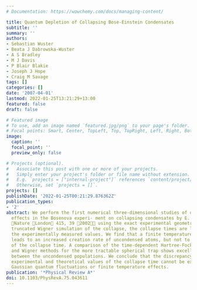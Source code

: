 ```yaml
---
# Documentation: https://wowchemy.com/docs/managing-content/

title: Quantum Depletion of Collapsing Bose-Einstein Condensates
subtitle: ''
summary: ''
authors:
- Sebastian Wuster
- Beata J Dabrowska-Wuster
- A S Bradley
- M J Davis
- P Blair Blakie
- Joseph J Hope
- Craig M Savage
tags: []
categories: []
date: '2007-04-01'
lastmod: 2022-01-25T13:21:29+13:00
featured: false
draft: false

# Featured image
# To use, add an image named `featured.jpg/png` to your page's folder.
# Focal points: Smart, Center, TopLeft, Top, TopRight, Left, Right, BottomLeft, Bottom, BottomRight.
image:
  caption: ''
  focal_point: ''
  preview_only: false

# Projects (optional).
#   Associate this post with one or more of your projects.
#   Simply enter your project's folder or file name without extension.
#   E.g. `projects = ["internal-project"]` references `content/project/deep-learning/index.md`.
#   Otherwise, set `projects = []`.
projects: []
publishDate: '2022-01-25T00:21:29.876362Z'
publication_types:
- '2'
abstract: We perform the first numerical three-dimensional studies of quantum field
  effects in the Bosenova experi- ment on collapsing condensates by E. Donley et al.
  􏰖Nature 􏰔London􏰕 415, 39 􏰔2002􏰕􏰗 using the exact experimental geometry. In a stochastic
  truncated Wigner simulation of the collapse, the collapse times are larger than
  the experimentally measured values. We find that a finite temperature initial state
  leads to an increased creation rate of uncondensed atoms, but not to a reduction
  of the collapse time. A comparison of the time-dependent Hartree-Fock-Bogoliubov
  and Wigner methods for the more tractable spherical trap shows excellent agreement
  between the uncondensed populations. We conclude that the discrepancy between the
  experimental and theoretical values of the collapse time cannot be explained by
  Gaussian quantum fluctuations or finite temperature effects.
publication: '*Physical Review A*'
doi: 10.1103/PhysRevA.75.043611
---
```

